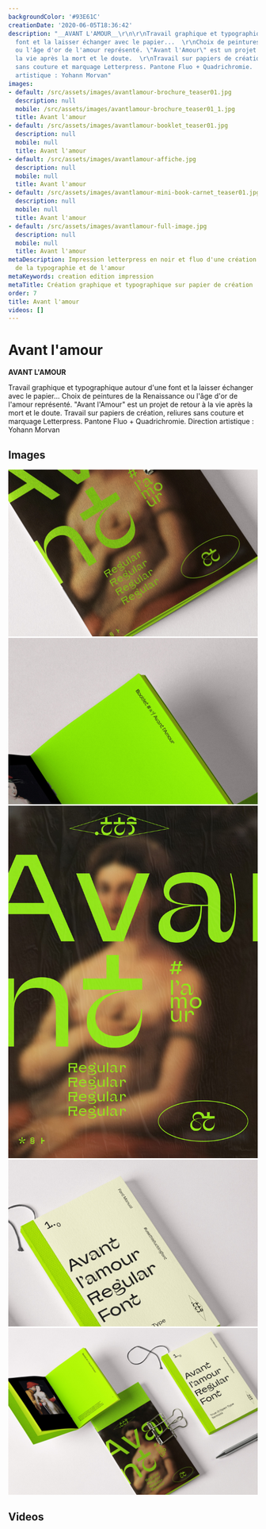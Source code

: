 ```yaml
---
backgroundColor: '#93E61C'
creationDate: '2020-06-05T18:36:42'
description: "__AVANT L'AMOUR__\r\n\r\nTravail graphique et typographique autour d'une
  font et la laisser échanger avec le papier...  \r\nChoix de peintures de la Renaissance
  ou l'âge d'or de l'amour représenté. \"Avant l'Amour\" est un projet de retour à
  la vie après la mort et le doute.  \r\nTravail sur papiers de création, reliures
  sans couture et marquage Letterpress. Pantone Fluo + Quadrichromie.  \r\nDirection
  artistique : Yohann Morvan"
images:
- default: /src/assets/images/avantlamour-brochure_teaser01.jpg
  description: null
  mobile: /src/assets/images/avantlamour-brochure_teaser01_1.jpg
  title: Avant l'amour
- default: /src/assets/images/avantlamour-booklet_teaser01.jpg
  description: null
  mobile: null
  title: Avant l'amour
- default: /src/assets/images/avantlamour-affiche.jpg
  description: null
  mobile: null
  title: Avant l'amour
- default: /src/assets/images/avantlamour-mini-book-carnet_teaser01.jpg
  description: null
  mobile: null
  title: Avant l'amour
- default: /src/assets/images/avantlamour-full-image.jpg
  description: null
  mobile: null
  title: Avant l'amour
metaDescription: Impression letterpress en noir et fluo d'une création graphique autour
  de la typographie et de l'amour
metaKeywords: creation edition impression
metaTitle: Création graphique et typographique sur papier de création
order: 7
title: Avant l'amour
videos: []
---
```


# Avant l'amour

__AVANT L'AMOUR__

Travail graphique et typographique autour d'une font et la laisser échanger avec le papier...
Choix de peintures de la Renaissance ou l'âge d'or de l'amour représenté. "Avant l'Amour" est un projet de retour à la vie après la mort et le doute.
Travail sur papiers de création, reliures sans couture et marquage Letterpress. Pantone Fluo + Quadrichromie.
Direction artistique : Yohann Morvan

## Images

![Avant l'amour](/src/assets/images/avantlamour-brochure_teaser01.jpg)
![Avant l'amour](/src/assets/images/avantlamour-booklet_teaser01.jpg)
![Avant l'amour](/src/assets/images/avantlamour-affiche.jpg)
![Avant l'amour](/src/assets/images/avantlamour-mini-book-carnet_teaser01.jpg)
![Avant l'amour](/src/assets/images/avantlamour-full-image.jpg)

## Videos
